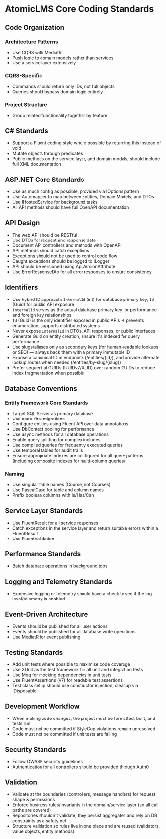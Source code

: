# AtomicLMS Core Coding Standards

## Code Organization

### Architecture Patterns
- Use CQRS with MediatR
- Push logic to domain models rather than services
- Use a service layer extensively

### CQRS-Specific
- Commands should return only IDs, not full objects
- Queries should bypass domain logic entirely

### Project Structure
- Group related functionality together by feature

## C# Standards
- Support a Fluent coding style where possible by returning this instead of void
- Mutate objects through predicates
- Public methods on the service layer, and domain modals, should include full XML documentation

## ASP.NET Core Standards
- Use as much config as possible, provided via IOptions pattern
- Use Automapper to map between Entities, Domain Models, and DTOs
- Use IHostedService for background tasks
- All API methods should have full OpenAPI documentation

## API Design
- The web API should be RESTful
- Use DTOs for request and response data
- Document API controllers and methods with OpenAPI
- API methods should catch exceptions
- Exceptions should not be used to control code flow
- Caught exceptions should be logged to ILogger
- API should be versioned using ApiVersionAttribute
- Use ErrorResponseDto for all error responses to ensure consistency

## Identifiers
- Use hybrid ID approach: `InternalId` (int) for database primary key, `Id` (Guid) for public API exposure
- `InternalId` serves as the actual database primary key for performance and foreign key relationships
- `Id` (Guid) is the only identifier exposed in public APIs → prevents enumeration, supports distributed systems
- Never expose `InternalId` in DTOs, API responses, or public interfaces
- Generate Guid on entity creation, ensure it's indexed for query performance
- Use slugs/aliases only as secondary keys (for human-readable lookups or SEO) — always back them with a primary immutable ID
- Expose a canonical ID in endpoints (/entities/{id}), and provide alternate lookup routes when needed (/entities/by-slug/{slug})
- Prefer sequential GUIDs (UUIDv7/ULID) over random GUIDs to reduce index fragmentation when possible

## Database Conventions

### Entity Framework Core Standards
- Target SQL Server as primary database
- Use code-first migrations
- Configure entities using Fluent API over data annotations
- Use DbContext pooling for performance
- Use async methods for all database operations
- Enable query splitting for complex includes
- Use compiled queries for frequently executed queries
- Use temporal tables for audit trails
- Ensure appropriate indexes are configured for all query patterns (including composite indexes for multi-column queries)

### Naming
- Use singular table names (Course, not Courses)
- Use PascalCase for table and column names
- Prefix boolean columns with Is/Has/Can

## Service Layer Standards
- Use FluentResult for all service responses
- Catch exceptions in the service layer and return suitable errors within a FluentResult
- Use FluentValidation

## Performance Standards
- Batch database operations in background jobs

## Logging and Telemetry Standards
- Expensive logging or telemetry should have a check to see if the log level/telemetry is enabled

## Event-Driven Architecture
- Events should be published for all user actions
- Events should be published for all database write operations
- Use MediatR for event publishing

## Testing Standards
- Add unit tests where possible to maximise code coverage
- Use XUnit as the test framework for all unit and integration tests
- Use Moq for mocking dependencies in unit tests
- Use FluentAssertions (v7) for readable test assertions
- Test class setup should use constructor injection, cleanup via IDisposable

## Development Workflow
- When making code changes, the project must be formatted, built, and tests run
- Code must not be committed if StyleCop violations remain unresolved
- Code must not be committed if unit tests are failing

## Security Standards
- Follow OWASP security guidelines
- Authentication for all controllers should be provided through Auth0

## Validation
- Validate at the boundaries (controllers, message handlers) for request shape & permissions
- Enforce business rules/invariants in the domain/service layer (so all call paths are covered)
- Repositories shouldn't validate; they persist aggregates and rely on DB constraints as a safety net
- Structure validation so rules live in one place and are reused (validators, value objects, entity methods)
